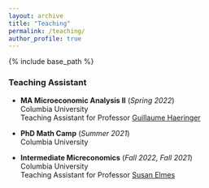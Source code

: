 ```yaml
---
layout: archive
title: "Teaching"
permalink: /teaching/
author_profile: true
---
```


{% include base_path %}


### Teaching Assistant

* **MA Microeconomic Analysis II** (*Spring 2022*)  
Columbia University  
Teaching Assistant for Professor [Guillaume Haeringer](https://sites.google.com/site/guillaumehaeringer/)

* **PhD Math Camp** (*Summer 2021*)  
Columbia University  

* **Intermediate Micreconomics** (*Fall 2022, Fall 2021*)  
Columbia University  
Teaching Assistant for Professor [Susan Elmes](https://econ.columbia.edu/econpeople/susan-elmes/)  




